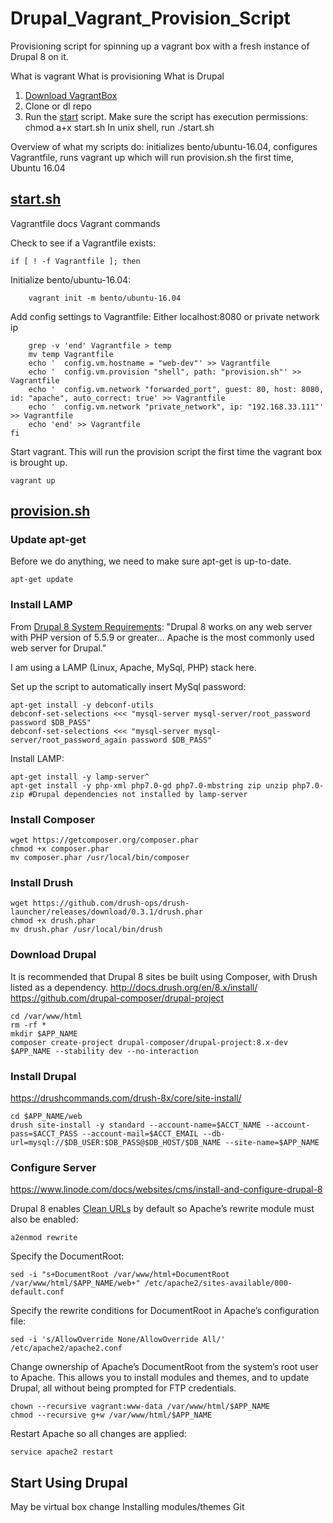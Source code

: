 # Drupal_Vagrant_Provision_Script
Provisioning script for spinning up a vagrant box with a fresh instance of Drupal 8 on it.

What is vagrant
What is provisioning
What is Drupal

1. [Download VagrantBox](https://www.virtualbox.org/wiki/Downloads)
2. Clone or dl repo
3. Run the [start](/src/start.sh) script. 
Make sure the script has execution permissions: chmod a+x start.sh
In unix shell, run ./start.sh

Overview of what my scripts do: 
initializes bento/ubuntu-16.04,
configures Vagrantfile, 
runs vagrant up which will run provision.sh the first time, 
Ubuntu 16.04 

## [start.sh](/src/start.sh)

Vagrantfile docs
Vagrant commands

Check to see if a Vagrantfile exists:

    if [ ! -f Vagrantfile ]; then

Initialize bento/ubuntu-16.04:

        vagrant init -m bento/ubuntu-16.04

Add config settings to Vagrantfile:
Either localhost:8080 or private network ip

        grep -v 'end' Vagrantfile > temp
        mv temp Vagrantfile
        echo '  config.vm.hostname = "web-dev"' >> Vagrantfile 
        echo '  config.vm.provision "shell", path: "provision.sh"' >> Vagrantfile
        echo '  config.vm.network "forwarded_port", guest: 80, host: 8080, id: "apache", auto_correct: true' >> Vagrantfile
        echo '  config.vm.network "private_network", ip: "192.168.33.111"' >> Vagrantfile
        echo 'end' >> Vagrantfile
    fi
 
Start vagrant. This will run the provision script the first time the vagrant box is brought up.

    vagrant up

## [provision.sh](/src/provision.sh)

### Update apt-get
Before we do anything, we need to make sure apt-get is up-to-date.
    
    apt-get update

### Install LAMP
From [Drupal 8 System Requirements](https://www.drupal.org/docs/8/system-requirements): "Drupal 8 works on any web server with PHP version of 5.5.9 or greater... Apache is the most commonly used web server for Drupal." 

I am using a LAMP (Linux, Apache, MySql, PHP) stack here. 

Set up the script to automatically insert MySql password:

    apt-get install -y debconf-utils
    debconf-set-selections <<< "mysql-server mysql-server/root_password password $DB_PASS"
    debconf-set-selections <<< "mysql-server mysql-server/root_password_again password $DB_PASS"

Install LAMP:

    apt-get install -y lamp-server^
    apt-get install -y php-xml php7.0-gd php7.0-mbstring zip unzip php7.0-zip #Drupal dependencies not installed by lamp-server

### Install Composer
    wget https://getcomposer.org/composer.phar
    chmod +x composer.phar
    mv composer.phar /usr/local/bin/composer

### Install Drush
    wget https://github.com/drush-ops/drush-launcher/releases/download/0.3.1/drush.phar
    chmod +x drush.phar
    mv drush.phar /usr/local/bin/drush

### Download Drupal
It is recommended that Drupal 8 sites be built using Composer, with Drush listed as a dependency. 
http://docs.drush.org/en/8.x/install/ https://github.com/drupal-composer/drupal-project

    cd /var/www/html
    rm -rf *
    mkdir $APP_NAME
    composer create-project drupal-composer/drupal-project:8.x-dev $APP_NAME --stability dev --no-interaction

### Install Drupal
https://drushcommands.com/drush-8x/core/site-install/

    cd $APP_NAME/web
    drush site-install -y standard --account-name=$ACCT_NAME --account-pass=$ACCT_PASS --account-mail=$ACCT_EMAIL --db-url=mysql://$DB_USER:$DB_PASS@$DB_HOST/$DB_NAME --site-name=$APP_NAME

### Configure Server
https://www.linode.com/docs/websites/cms/install-and-configure-drupal-8

Drupal 8 enables [Clean URLs](https://www.drupal.org/getting-started/clean-urls) by default so Apache’s rewrite module must also be enabled:
    
    a2enmod rewrite

Specify the DocumentRoot:

    sed -i "s+DocumentRoot /var/www/html+DocumentRoot /var/www/html/$APP_NAME/web+" /etc/apache2/sites-available/000-default.conf
    
Specify the rewrite conditions for DocumentRoot in Apache’s configuration file:
    
    sed -i 's/AllowOverride None/AllowOverride All/' /etc/apache2/apache2.conf
   
Change ownership of Apache’s DocumentRoot from the system’s root user to Apache. This allows you to install modules and themes, and to update Drupal, all without being prompted for FTP credentials.

    chown --recursive vagrant:www-data /var/www/html/$APP_NAME
    chmod --recursive g+w /var/www/html/$APP_NAME

Restart Apache so all changes are applied:

    service apache2 restart
    
## Start Using Drupal
May be virtual box change
Installing modules/themes
Git